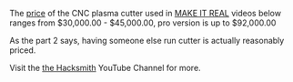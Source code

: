 The [price][1] of the CNC plasma cutter used in [MAKE IT REAL][2] videos
below ranges from $30,000.00 - $45,000.00, pro version is up to $92,000.00

As the part 2 says, having someone else run cutter is actually reasonably
priced.

Visit the [the Hacksmith][3] YouTube Channel for more.

[1]: https://www.maverickcnc.com/pricing-page/
[2]: https://www.youtube.com/watch?v=2RVyE1wlH7E
[3]: https://www.youtube.com/channel/UCjgpFI5dU-D1-kh9H1muoxQ